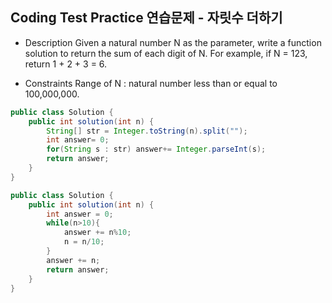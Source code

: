 ## Coding Test Practice 연습문제 - 자릿수 더하기

- Description
Given a natural number N as the parameter, write a function solution to return the sum of each digit of N.
For example, if N = 123, return 1 + 2 + 3 = 6.  


- Constraints
Range of N : natural number less than or equal to 100,000,000.  

```java
public class Solution {
    public int solution(int n) {
        String[] str = Integer.toString(n).split("");
        int answer= 0;
        for(String s : str) answer+= Integer.parseInt(s);
        return answer;
    }
}
```

```java
public class Solution {
    public int solution(int n) {
        int answer = 0;
        while(n>10){
            answer += n%10;
            n = n/10;
        }
        answer += n;
        return answer;
    }
}
```
